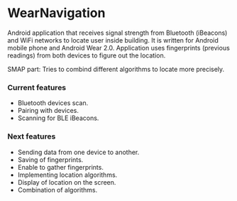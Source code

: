 # WearNavigation

Android application that receives signal strength from Bluetooth (iBeacons) and WiFi networks to locate user inside building. It is written for Android mobile phone and Android Wear 2.0. Application uses fingerprints (previous readings) from both devices to figure out the location.

SMAP part: Tries to combind different algorithms to locate more precisely.

### Current features

- Bluetooth devices scan.
- Pairing with devices.
- Scanning for BLE iBeacons.

### Next features

- Sending data from one device to another.
- Saving of fingerprints.
- Enable to gather fingerprints.
- Implementing location algorithms.
- Display of location on the screen.
- Combination of algorithms.